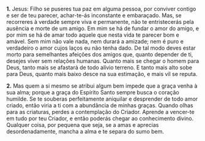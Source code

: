 **1.** Jesus: Filho se puseres tua paz em alguma pessoa, por conviver contigo e ser de teu parecer, achar-te-ás inconstante e embaraçado. Mas, se recorreres à verdade sempre viva e permanente, não te entristecerás pela ausência e morte de um amigo. Em mim se há de fundar o amor do amigo, e por mim se há de amar todo aquele que nesta vida te parecer bom e amável. Sem mim não vale nada, nem durará a amizade; nem é puro e verdadeiro o amor cujos laços eu não tenha dado. De tal modo deves estar morto para semelhantes afeições dos amigos que, quanto depender de ti, desejes viver sem relações humanas. Quanto mais se chegar o homem para Deus, tanto mais se afastará de todo alívio terreno. E tanto mais alto sobe para Deus, quanto mais baixo desce na sua estimação, e mais vil se reputa.

**2.** Mas quem a si mesmo se atribui algum bem impede que a graça venha à sua alma; porque a graça do Espírito Santo sempre busca o coração humilde. Se te souberas perfeitamente aniquilar e desprender de todo amor criado, então viria a ti com a abundância de minhas graças. Quando olhas para as criaturas, perdes a contemplação do Criador. Aprende a vencer-te em tudo por teu Criador, e então poderás chegar ao conhecimento divino. Qualquer coisa, por pequena que seja, se a amas e aprecias desordenadamente, mancha a alma e te separa do sumo bem.

